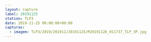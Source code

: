 ```yaml
---
layout: capture
label: 20191125
station: TLP3
date: 2019-11-25 00:00:00+00:00
capturas:
  - imagem: TLP3/2019/201911/20191125/M20191126_011737_TLP_3P.jpg
---
```

